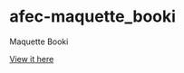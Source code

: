 # afec-maquette_booki
Maquette Booki

[View it here](https://sylvaindethier.github.io/afec-maquette_booki)
